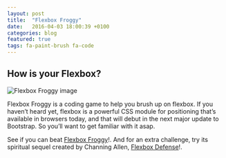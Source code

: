 ```yaml
---
layout: post
title:  "Flexbox Froggy"
date:   2016-04-03 18:00:39 +0100
categories: blog
featured: true
tags: fa-paint-brush fa-code
---
```


## How is your Flexbox?

<div class="container">
	<img src="{{ site.baseurl }}/images/flexbox_froggy.png" alt="Flexbox Froggy image">
</div>

Flexbox Froggy is a coding game to help you brush up on flexbox. If you haven’t heard yet, flexbox is a powerful CSS module for positioning that’s available in browsers today, and that will debut in the next major update to Bootstrap. So you’ll want to get familiar with it asap.

See if you can beat <a href="http://flexboxfroggy.com/">Flexbox Froggy</a>!. And for an extra challenge, try its spiritual sequel created by Channing Allen, <a href="http://www.flexboxdefense.com/">Flexbox Defense</a>!.